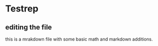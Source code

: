 # Testrep
 ## editing the file 
this is a mrakdown file 
with some basic math and markdown additions.
